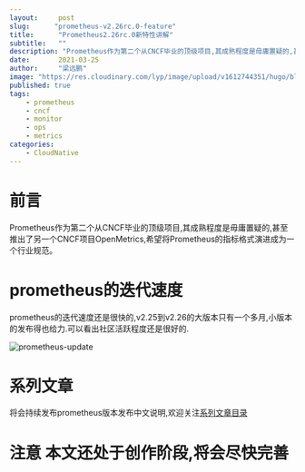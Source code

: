 ```yaml
---
layout:     post 
slug:      "prometheus-v2.26rc.0-feature"
title:      "Prometheus2.26rc.0新特性讲解"
subtitle:   ""
description: "Prometheus作为第二个从CNCF毕业的顶级项目,其成熟程度是毋庸置疑的,甚至推出了另一个CNCF项目OpenMetrics,希望将Prometheus的指标格式演进成为一个行业规范"
date:       2021-03-25
author:     "梁远鹏"
image: "https://res.cloudinary.com/lyp/image/upload/v1612744351/hugo/blog.github.io/pexels-bruno-cervera-6032877.jpg"
published: true
tags:
    - prometheus
    - cncf
    - monitor
    - ops
    - metrics
categories: 
    - CloudNative
---  
```


# 前言  

Prometheus作为第二个从CNCF毕业的顶级项目,其成熟程度是毋庸置疑的,甚至推出了另一个CNCF项目OpenMetrics,希望将Prometheus的指标格式演进成为一个行业规范。  

# prometheus的迭代速度  

prometheus的迭代速度还是很快的,v2.25到v2.26的大版本只有一个多月,小版本的发布得也给力.可以看出社区活跃程度还是很好的.

![prometheus-update](https://res.cloudinary.com/lyp/image/upload/v1616686853/hugo/blog.github.io/prometheus/ea14e284fc63fc009d801274cad03d8.png)

# 系列文章
将会持续发布prometheus版本发布中文说明,欢迎关注[系列文章目录](https://liangyuanpeng.com/post/prometheus-replease-log/)

# 注意 本文还处于创作阶段,将会尽快完善